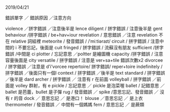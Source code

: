 2019/04/21

錯誤單字 ／ 錯誤原因 ／注意方向

violence ／拼字錯誤 ／注意後半是 lence
diligent / 拼字錯誤 / 注意後半是 gent
behaviour /拼字錯誤 / be+hav+iour
revelation / 意思錯誤 ／注意 revelation 不在 relative 詞組裡
meteorite / 發音錯誤 / /ˈmiːtiəraɪt/
circuit / 拼字錯誤 / 注意中間的 i 不要忘記，後面是 cuit
fringed / 拼字錯誤 / 流蘇沒有朋友
sufficient /拼字錯誤 /中間是 ci 
plotter / 忘記意思 ／poltter 是繪圖機
capacity /拼字錯誤 / 注意容量後面是 city
versatile / 拼字錯誤 / 注意是 ver+sa+tile 錯誤次數x2
divorcee / 拼字錯誤 ／注意是 d’i’vorcee
repertoire/ 拼字錯誤/ reper+toire
indefinitely / 拼字錯誤 ／後面只有一個l
context / 拼字錯誤 ／後半是 text
standard / 拼字錯誤 ／後半是 dard 
archer / 拼字錯誤 ／ 注意有 r 在前面
volleyball / 拼字錯誤 ／前面是 volley 群射，有 e
pickle / 忘記意思 ／ pickle 是泡菜喔
ballet / 記錯意思 ／ballet 是芭蕾，bullet 是子彈
rug / 發音錯誤 ／
spike /意思忘記、發音錯誤 ／ 沒有 r 的音
dock ／ 意思忘記 ／ 是港口！
blouse ／意思忘記 ／ 是上衣
thermometer / 發音錯誤 ／ 中間有一個媽媽
fern / 意思忘記 ／ 是蕨類
